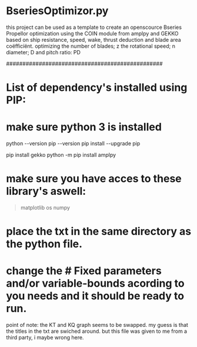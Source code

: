 # BseriesOptimizor.py
this project can be used as a template to create an openscource Bseries Propellor optimization using the COIN module from amplpy and GEKKO based on ship resistance, speed, wake, thrust deduction and blade area coëfficiënt.  optimizing the number of blades; z the rotational speed; n diameter; D and pitch ratio: PD

################################################

# List of dependency's installed using PIP:
# make sure python 3 is installed

python --version
pip --version
pip install --upgrade pip

pip install gekko
python -m pip install amplpy

# make sure you have acces to these library's aswell:
> matplotlib
> os
> numpy

# place the txt in the same directory as the python file.
# change the # Fixed parameters and/or variable-bounds acording to you needs and it should be ready to run.

point of note:
the KT and KQ graph seems to be swapped. my guess is that the titles in the txt are swiched around. but this file was given to me from a third party, i maybe wrong here.
